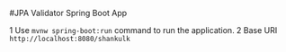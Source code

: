 #JPA Validator Spring Boot App

1 Use `mvnw spring-boot:run` command to run the application.
2 Base URI `http://localhost:8080/shankulk`
